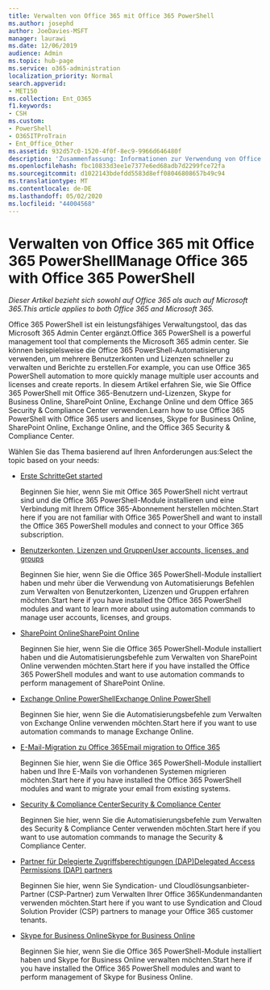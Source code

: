 ```yaml
---
title: Verwalten von Office 365 mit Office 365 PowerShell
ms.author: josephd
author: JoeDavies-MSFT
manager: laurawi
ms.date: 12/06/2019
audience: Admin
ms.topic: hub-page
ms.service: o365-administration
localization_priority: Normal
search.appverid:
- MET150
ms.collection: Ent_O365
f1.keywords:
- CSH
ms.custom:
- PowerShell
- O365ITProTrain
- Ent_Office_Other
ms.assetid: 932d57c0-1520-4f0f-8ec9-9966d646480f
description: 'Zusammenfassung: Informationen zur Verwendung von Office 365 PowerShell mit Office 365-Benutzern und -Lizenzen, Skype for Business Online, SharePoint Online, Exchange Online und Office 365 Security & Compliance Center.'
ms.openlocfilehash: fbc10833d3ee1e7377e6ed68adb7d2299fce72fa
ms.sourcegitcommit: d1022143bdefdd5583d8eff08046808657b49c94
ms.translationtype: MT
ms.contentlocale: de-DE
ms.lasthandoff: 05/02/2020
ms.locfileid: "44004568"
---
```

# <a name="manage-office-365-with-office-365-powershell"></a><span data-ttu-id="3ad26-103">Verwalten von Office 365 mit Office 365 PowerShell</span><span class="sxs-lookup"><span data-stu-id="3ad26-103">Manage Office 365 with Office 365 PowerShell</span></span>

<span data-ttu-id="3ad26-104">*Dieser Artikel bezieht sich sowohl auf Office 365 als auch auf Microsoft 365.*</span><span class="sxs-lookup"><span data-stu-id="3ad26-104">*This article applies to both Office 365 and Microsoft 365.*</span></span>

<span data-ttu-id="3ad26-105">Office 365 PowerShell ist ein leistungsfähiges Verwaltungstool, das das Microsoft 365 Admin Center ergänzt.</span><span class="sxs-lookup"><span data-stu-id="3ad26-105">Office 365 PowerShell is a powerful management tool that complements the Microsoft 365 admin center.</span></span> <span data-ttu-id="3ad26-106">Sie können beispielsweise die Office 365 PowerShell-Automatisierung verwenden, um mehrere Benutzerkonten und Lizenzen schneller zu verwalten und Berichte zu erstellen.</span><span class="sxs-lookup"><span data-stu-id="3ad26-106">For example, you can use Office 365 PowerShell automation to more quickly manage multiple user accounts and licenses and create reports.</span></span> <span data-ttu-id="3ad26-107">In diesem Artikel erfahren Sie, wie Sie Office 365 PowerShell mit Office 365-Benutzern und-Lizenzen, Skype for Business Online, SharePoint Online, Exchange Online und dem Office 365 Security & Compliance Center verwenden.</span><span class="sxs-lookup"><span data-stu-id="3ad26-107">Learn how to use Office 365 PowerShell with Office 365 users and licenses, Skype for Business Online, SharePoint Online, Exchange Online, and the Office 365 Security & Compliance Center.</span></span>
  
<span data-ttu-id="3ad26-108">Wählen Sie das Thema basierend auf Ihren Anforderungen aus:</span><span class="sxs-lookup"><span data-stu-id="3ad26-108">Select the topic based on your needs:</span></span>
  
- [<span data-ttu-id="3ad26-109">Erste Schritte</span><span class="sxs-lookup"><span data-stu-id="3ad26-109">Get started</span></span>](getting-started-with-office-365-powershell.md)

    <span data-ttu-id="3ad26-110">Beginnen Sie hier, wenn Sie mit Office 365 PowerShell nicht vertraut sind und die Office 365 PowerShell-Module installieren und eine Verbindung mit Ihrem Office 365-Abonnement herstellen möchten.</span><span class="sxs-lookup"><span data-stu-id="3ad26-110">Start here if you are not familiar with Office 365 PowerShell and want to install the Office 365 PowerShell modules and connect to your Office 365 subscription.</span></span>

- [<span data-ttu-id="3ad26-111">Benutzerkonten, Lizenzen und Gruppen</span><span class="sxs-lookup"><span data-stu-id="3ad26-111">User accounts, licenses, and groups</span></span>](manage-user-accounts-and-licenses-with-office-365-powershell.md)

    <span data-ttu-id="3ad26-112">Beginnen Sie hier, wenn Sie die Office 365 PowerShell-Module installiert haben und mehr über die Verwendung von Automatisierungs Befehlen zum Verwalten von Benutzerkonten, Lizenzen und Gruppen erfahren möchten.</span><span class="sxs-lookup"><span data-stu-id="3ad26-112">Start here if you have installed the Office 365 PowerShell modules and want to learn more about using automation commands to manage user accounts, licenses, and groups.</span></span>

- [<span data-ttu-id="3ad26-113">SharePoint Online</span><span class="sxs-lookup"><span data-stu-id="3ad26-113">SharePoint Online</span></span>](https://docs.microsoft.com/office365/enterprise/powershell/manage-sharepoint-online-with-office-365-powershell)

    <span data-ttu-id="3ad26-114">Beginnen Sie hier, wenn Sie die Office 365 PowerShell-Module installiert haben und die Automatisierungsbefehle zum Verwalten von SharePoint Online verwenden möchten.</span><span class="sxs-lookup"><span data-stu-id="3ad26-114">Start here if you have installed the Office 365 PowerShell modules and want to use automation commands to perform management of SharePoint Online.</span></span>

- [<span data-ttu-id="3ad26-115">Exchange Online PowerShell</span><span class="sxs-lookup"><span data-stu-id="3ad26-115">Exchange Online PowerShell</span></span>](https://docs.microsoft.com/powershell/exchange/exchange-online/exchange-online-powershell)

    <span data-ttu-id="3ad26-116">Beginnen Sie hier, wenn Sie die Automatisierungsbefehle zum Verwalten von Exchange Online verwenden möchten.</span><span class="sxs-lookup"><span data-stu-id="3ad26-116">Start here if you want to use automation commands to manage Exchange Online.</span></span>

- [<span data-ttu-id="3ad26-117">E-Mail-Migration zu Office 365</span><span class="sxs-lookup"><span data-stu-id="3ad26-117">Email migration to Office 365</span></span>](use-powershell-for-email-migration-to-office-365.md)

    <span data-ttu-id="3ad26-118">Beginnen Sie hier, wenn Sie die Office 365 PowerShell-Module installiert haben und Ihre E-Mails von vorhandenen Systemen migrieren möchten.</span><span class="sxs-lookup"><span data-stu-id="3ad26-118">Start here if you have installed the Office 365 PowerShell modules and want to migrate your email from existing systems.</span></span>

- [<span data-ttu-id="3ad26-119">Security & Compliance Center</span><span class="sxs-lookup"><span data-stu-id="3ad26-119">Security & Compliance Center</span></span>](https://docs.microsoft.com/powershell/exchange/office-365-scc/office-365-scc-powershell)

    <span data-ttu-id="3ad26-120">Beginnen Sie hier, wenn Sie die Automatisierungsbefehle zum Verwalten des Security & Compliance Center verwenden möchten.</span><span class="sxs-lookup"><span data-stu-id="3ad26-120">Start here if you want to use automation commands to manage the Security & Compliance Center.</span></span>

- [<span data-ttu-id="3ad26-121">Partner für Delegierte Zugriffsberechtigungen (DAP)</span><span class="sxs-lookup"><span data-stu-id="3ad26-121">Delegated Access Permissions (DAP) partners</span></span>](manage-office-365-with-windows-powershell-for-delegated-access-permissions-dap-p.md)

    <span data-ttu-id="3ad26-122">Beginnen Sie hier, wenn Sie Syndication- und Cloudlösungsanbieter-Partner (CSP-Partner) zum Verwalten Ihrer Office 365Kundenmandanten verwenden möchten.</span><span class="sxs-lookup"><span data-stu-id="3ad26-122">Start here if you want to use Syndication and Cloud Solution Provider (CSP) partners to manage your Office 365 customer tenants.</span></span>

- [<span data-ttu-id="3ad26-123">Skype for Business Online</span><span class="sxs-lookup"><span data-stu-id="3ad26-123">Skype for Business Online</span></span>](manage-skype-for-business-online-with-office-365-powershell.md)

    <span data-ttu-id="3ad26-124">Beginnen Sie hier, wenn Sie die Office 365 PowerShell-Module installiert haben und Skype for Business Online verwalten möchten.</span><span class="sxs-lookup"><span data-stu-id="3ad26-124">Start here if you have installed the Office 365 PowerShell modules and want to perform management of Skype for Business Online.</span></span>
